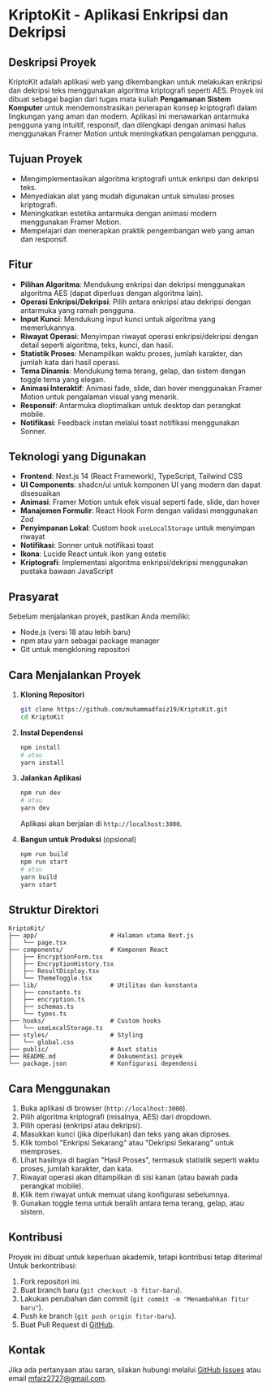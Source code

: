 # KriptoKit - Aplikasi Enkripsi dan Dekripsi

## Deskripsi Proyek
KriptoKit adalah aplikasi web yang dikembangkan untuk melakukan enkripsi dan dekripsi teks menggunakan algoritma kriptografi seperti AES. Proyek ini dibuat sebagai bagian dari tugas mata kuliah **Pengamanan Sistem Komputer** untuk mendemonstrasikan penerapan konsep kriptografi dalam lingkungan yang aman dan modern. Aplikasi ini menawarkan antarmuka pengguna yang intuitif, responsif, dan dilengkapi dengan animasi halus menggunakan Framer Motion untuk meningkatkan pengalaman pengguna.

## Tujuan Proyek
- Mengimplementasikan algoritma kriptografi untuk enkripsi dan dekripsi teks.
- Menyediakan alat yang mudah digunakan untuk simulasi proses kriptografi.
- Meningkatkan estetika antarmuka dengan animasi modern menggunakan Framer Motion.
- Mempelajari dan menerapkan praktik pengembangan web yang aman dan responsif.

## Fitur
- **Pilihan Algoritma**: Mendukung enkripsi dan dekripsi menggunakan algoritma AES (dapat diperluas dengan algoritma lain).
- **Operasi Enkripsi/Dekripsi**: Pilih antara enkripsi atau dekripsi dengan antarmuka yang ramah pengguna.
- **Input Kunci**: Mendukung input kunci untuk algoritma yang memerlukannya.
- **Riwayat Operasi**: Menyimpan riwayat operasi enkripsi/dekripsi dengan detail seperti algoritma, teks, kunci, dan hasil.
- **Statistik Proses**: Menampilkan waktu proses, jumlah karakter, dan jumlah kata dari hasil operasi.
- **Tema Dinamis**: Mendukung tema terang, gelap, dan sistem dengan toggle tema yang elegan.
- **Animasi Interaktif**: Animasi fade, slide, dan hover menggunakan Framer Motion untuk pengalaman visual yang menarik.
- **Responsif**: Antarmuka dioptimalkan untuk desktop dan perangkat mobile.
- **Notifikasi**: Feedback instan melalui toast notifikasi menggunakan Sonner.

## Teknologi yang Digunakan
- **Frontend**: Next.js 14 (React Framework), TypeScript, Tailwind CSS
- **UI Components**: shadcn/ui untuk komponen UI yang modern dan dapat disesuaikan
- **Animasi**: Framer Motion untuk efek visual seperti fade, slide, dan hover
- **Manajemen Formulir**: React Hook Form dengan validasi menggunakan Zod
- **Penyimpanan Lokal**: Custom hook `useLocalStorage` untuk menyimpan riwayat
- **Notifikasi**: Sonner untuk notifikasi toast
- **Ikona**: Lucide React untuk ikon yang estetis
- **Kriptografi**: Implementasi algoritma enkripsi/dekripsi menggunakan pustaka bawaan JavaScript

## Prasyarat
Sebelum menjalankan proyek, pastikan Anda memiliki:
- Node.js (versi 18 atau lebih baru)
- npm atau yarn sebagai package manager
- Git untuk mengkloning repositori

## Cara Menjalankan Proyek
1. **Kloning Repositori**
   ```bash
   git clone https://github.com/muhammadfaiz19/KriptoKit.git
   cd KriptoKit
   ```

2. **Instal Dependensi**
   ```bash
   npm install
   # atau
   yarn install
   ```

3. **Jalankan Aplikasi**
   ```bash
   npm run dev
   # atau
   yarn dev
   ```
   Aplikasi akan berjalan di `http://localhost:3000`.

4. **Bangun untuk Produksi** (opsional)
   ```bash
   npm run build
   npm run start
   # atau
   yarn build
   yarn start
   ```

## Struktur Direktori
```
KriptoKit/
├── app/                    # Halaman utama Next.js
│   └── page.tsx
├── components/             # Komponen React
│   ├── EncryptionForm.tsx
│   ├── EncryptionHistory.tsx
│   ├── ResultDisplay.tsx
│   └── ThemeToggle.tsx
├── lib/                    # Utilitas dan konstanta
│   ├── constants.ts
│   ├── encryption.ts
│   ├── schemas.ts
│   └── types.ts
├── hooks/                  # Custom hooks
│   └── useLocalStorage.ts
├── styles/                 # Styling
│   └── global.css
├── public/                 # Aset statis
├── README.md               # Dokumentasi proyek
└── package.json            # Konfigurasi dependensi
```

## Cara Menggunakan
1. Buka aplikasi di browser (`http://localhost:3000`).
2. Pilih algoritma kriptografi (misalnya, AES) dari dropdown.
3. Pilih operasi (enkripsi atau dekripsi).
4. Masukkan kunci (jika diperlukan) dan teks yang akan diproses.
5. Klik tombol "Enkripsi Sekarang" atau "Dekripsi Sekarang" untuk memproses.
6. Lihat hasilnya di bagian "Hasil Proses", termasuk statistik seperti waktu proses, jumlah karakter, dan kata.
7. Riwayat operasi akan ditampilkan di sisi kanan (atau bawah pada perangkat mobile).
8. Klik item riwayat untuk memuat ulang konfigurasi sebelumnya.
9. Gunakan toggle tema untuk beralih antara tema terang, gelap, atau sistem.

## Kontribusi
Proyek ini dibuat untuk keperluan akademik, tetapi kontribusi tetap diterima! Untuk berkontribusi:
1. Fork repositori ini.
2. Buat branch baru (`git checkout -b fitur-baru`).
3. Lakukan perubahan dan commit (`git commit -m "Menambahkan fitur baru"`).
4. Push ke branch (`git push origin fitur-baru`).
5. Buat Pull Request di [GitHub](https://github.com/muhammadfaiz19/KriptoKit).


## Kontak
Jika ada pertanyaan atau saran, silakan hubungi melalui [GitHub Issues](https://github.com/muhammadfaiz19/KriptoKit/issues) atau email mfaiz2727@gmail.com.
